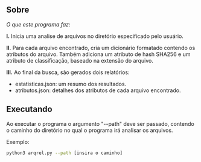 ## Sobre
*O que este programa faz:*

**I.** Inicia uma analise de arquivos no diretório especificado pelo usuário.

**II.** Para cada arquivo encontrado, cria um dicionário formatado contendo os atributos do arquivo. Também adiciona um atributo de hash SHA256 e um atributo de classificação, baseado na extensão do arquivo.

**III.** Ao final da busca, são gerados dois relatórios:<br>
+ estatisticas.json: um resumo dos resultados.<br>
+ atributos.json: detalhes dos atributos de cada arquivo encontrado.<br>

## Executando
Ao executar o programa o argumento "--path" deve ser passado, contendo o caminho do diretório no qual o programa irá analisar os arquivos.<br>

Exemplo:

```sh
python3 arqrel.py --path [insira o caminho]

